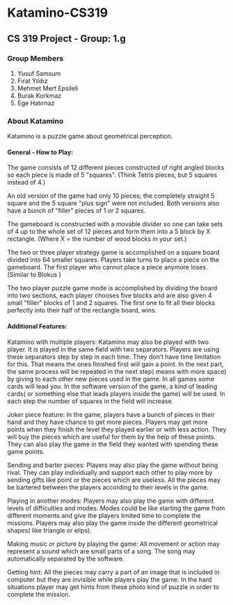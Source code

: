 # Katamino-CS319
## CS 319 Project - Group: 1.g

### Group Members
1) Yusuf Samsum
2) Fırat Yıldız
3) Mehmet Mert Epsileli
4) Burak Korkmaz
5) Ege Hatırnaz

### About Katamino
Katamino is a puzzle game about geometrical perception.

#### General - How to Play:
The game consists of 12 different pieces constructed of right angled blocks so each
piece is made of 5 &quot;squares&quot;. (Think Tetris pieces, but 5 squares instead of 4.)

An old version of the game had only 10 pieces; the completely straight 5 square
and the 5 square &quot;plus sign&quot; were not included. Both versions also have a bunch of
&quot;filler&quot; pieces of 1 or 2 squares.

The gameboard is constructed with a movable divider so one can take sets of 4 up
to the whole set of 12 pieces and form them into a 5 block by X rectangle. (Where
X = the number of wood blocks in your set.)

The two or three player strategy game is accomplished on a square board divided
into 64 smaller squares. Players take turns to place a piece on the gameboard. The
first player who cannot place a piece anymore loses. (Similar to Blokus )

The two player puzzle game mode is accomplished by dividing the board into two
sections, each player chooses five blocks and are also given 4 small &quot;filler&quot; blocks
of 1 and 2 squares. The first one to fit all their blocks perfectly into their half of the
rectangle board, wins.

#### Additional Features:
Katamino with multiple players: Katamino may also be played with two
player. It is played in the same field with two separators. Players are using
these separators step by step in each time. They don’t have time limitation
for this. That means the ones finished first will gain a point. In the next part,
the same process will be repeated in the next step( means with more
space) by giving to each other new pieces used in the game. In all games
some cards will lead you. In the software version of the game, a kind of
leading cards( or something else that leads players inside the game) will be
used. In each step the number of squares in the field will increase.

Joker piece feature: In the game, players have a bunch of pieces in their
hand and they have chance to get more pieces. Players may get more
points when they finish the level they played earlier or with less action.
They will buy the pieces which are useful for them by the help of these
points. They can also play the game in the field they wanted with spending
these game points.

Sending and barter pieces: Players may also play the game without being
rival. They can play individually and support each other to play more by
sending gifts like point or the pieces which are useless. All the pieces may
be bartered between the players according to their levels in the game.

Playing in another modes: Players may also play the game with different
levels of difficulties and modes. Modes could be like starting the game from
different moments and give the players limited time to complete the
missions. Players may also play the game inside the different geometrical
shapes( like triangle or elips).

Making music or picture by playing the game: All movement or action may
represent a sound which are small parts of a song. The song may
automatically separated by the software.

Getting hint: All the pieces may carry a part of an image that is included in
computer but they are invisible while players play the game. In the hard
situations player may get hints from these photo kind of puzzle in order to
complete the mission.




